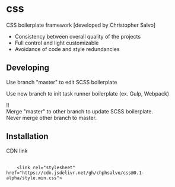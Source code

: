 # css
CSS boilerplate framework [developed by Christopher Salvo]

<ul>
  <li>Consistency between overall quality of the projects</li>
  <li>Full control and light customizable</li>
  <li>Avoidance of code and style redundancies</li>  
</ul>

<h2>Developing</h2>
<p>Use branch "master" to edit SCSS boilerplate</p>
<p>Use new branch to init task runner boilerplate (ex. Gulp, Webpack)</p>
<p>
  !!<br>
  Merge "master" to other branch to update SCSS boilerplate.<br>
  Never merge other branch to master.  
</p>

<h2>Installation</h2>
<p>CDN link</p>
<pre>
  <code>
    &lt;link rel=&quot;stylesheet&quot; href=&quot;https://cdn.jsdelivr.net/gh/chphsalvo/css@0.1-alpha/style.min.css&quot;&gt;
  </code>
</pre>
